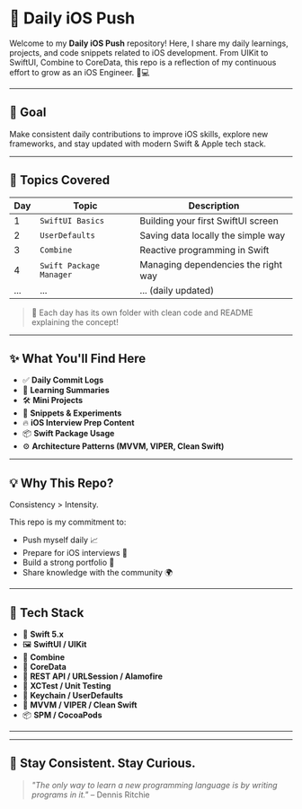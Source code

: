 # 🚀 Daily iOS Push

Welcome to my **Daily iOS Push** repository! Here, I share my daily learnings, projects, and code snippets related to iOS development. From UIKit to SwiftUI, Combine to CoreData, this repo is a reflection of my continuous effort to grow as an iOS Engineer. 📱💻

---

## 📅 Goal

Make consistent daily contributions to improve iOS skills, explore new frameworks, and stay updated with modern Swift & Apple tech stack.

---

## 📘 Topics Covered

| Day | Topic | Description |
|-----|-------|-------------|
| 1   | `SwiftUI Basics` | Building your first SwiftUI screen |
| 2   | `UserDefaults` | Saving data locally the simple way |
| 3   | `Combine` | Reactive programming in Swift |
| 4   | `Swift Package Manager` | Managing dependencies the right way |
|...  | ...   | ... (daily updated) |

> 📌 Each day has its own folder with clean code and README explaining the concept!

---

## ✨ What You'll Find Here

- ✅ **Daily Commit Logs**
- 🧠 **Learning Summaries**
- 🛠️ **Mini Projects**
- 🧪 **Snippets & Experiments**
- 🔥 **iOS Interview Prep Content**
- 📦 **Swift Package Usage**
- ⚙️ **Architecture Patterns (MVVM, VIPER, Clean Swift)**

---

## 💡 Why This Repo?

Consistency > Intensity.

This repo is my commitment to:
- Push myself daily 📈  
- Prepare for iOS interviews 🧪  
- Build a strong portfolio 💼  
- Share knowledge with the community 🌍  

---

## 🔧 Tech Stack

- 💬 **Swift 5.x**
- 🖼 **SwiftUI / UIKit**
- 🔁 **Combine**
- 💾 **CoreData**
- 📡 **REST API / URLSession / Alamofire**
- 🧪 **XCTest / Unit Testing**
- 🔑 **Keychain / UserDefaults**
- 🧱 **MVVM / VIPER / Clean Swift**
- 📦 **SPM / CocoaPods**

---

---

## 🚀 Stay Consistent. Stay Curious.

> *"The only way to learn a new programming language is by writing programs in it."* – Dennis Ritchie

